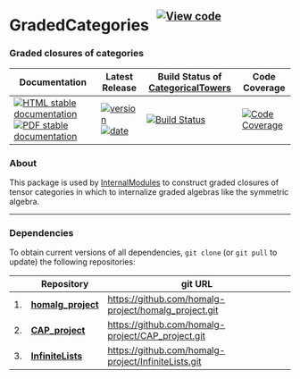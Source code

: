 <!-- BEGIN HEADER -->
# GradedCategories&ensp;<sup><sup>[![View code][code-img]][code-url]</sup></sup>

### Graded closures of categories

| Documentation | Latest Release | Build Status of [CategoricalTowers](/../../) | Code Coverage |
| ------------- | -------------- | ------------ | ------------- |
| [![HTML stable documentation][html-img]][html-url] [![PDF stable documentation][pdf-img]][pdf-url] | [![version][version-img]][version-url] [![date][date-img]][date-url] | [![Build Status][tests-img]][tests-url] | [![Code Coverage][codecov-img]][codecov-url] |

<!-- END HEADER -->

### About

This package is used by [InternalModules](https://github.com/homalg-project/InternalModules#readme) to construct graded closures of tensor categories in which to internalize graded algebras like the symmetric algebra.

<!-- BEGIN FOOTER -->
---

### Dependencies

To obtain current versions of all dependencies, `git clone` (or `git pull` to update) the following repositories:

|    | Repository | git URL |
|--- | ---------- | ------- |
| 1. | [**homalg_project**](https://github.com/homalg-project/homalg_project#readme) | https://github.com/homalg-project/homalg_project.git |
| 2. | [**CAP_project**](https://github.com/homalg-project/CAP_project#readme) | https://github.com/homalg-project/CAP_project.git |
| 3. | [**InfiniteLists**](https://github.com/homalg-project/InfiniteLists#readme) | https://github.com/homalg-project/InfiniteLists.git |

[html-img]: https://img.shields.io/badge/🔗%20HTML-stable-blue.svg
[html-url]: https://homalg-project.github.io/CategoricalTowers/GradedCategories/doc/chap0_mj.html

[pdf-img]: https://img.shields.io/badge/🔗%20PDF-stable-blue.svg
[pdf-url]: https://homalg-project.github.io/CategoricalTowers/GradedCategories/download_pdf.html

[version-img]: https://img.shields.io/endpoint?url=https://homalg-project.github.io/CategoricalTowers/GradedCategories/badge_version.json&label=🔗%20version&color=yellow
[version-url]: https://homalg-project.github.io/CategoricalTowers/GradedCategories/view_release.html

[date-img]: https://img.shields.io/endpoint?url=https://homalg-project.github.io/CategoricalTowers/GradedCategories/badge_date.json&label=🔗%20released%20on&color=yellow
[date-url]: https://homalg-project.github.io/CategoricalTowers/GradedCategories/view_release.html

[tests-img]: https://github.com/homalg-project/CategoricalTowers/actions/workflows/Tests.yml/badge.svg?branch=master
[tests-url]: https://github.com/homalg-project/CategoricalTowers/actions/workflows/Tests.yml?query=branch%3Amaster

[codecov-img]: https://codecov.io/gh/homalg-project/CategoricalTowers/branch/master/graph/badge.svg?flag=GradedCategories
[codecov-url]: https://codecov.io/gh/homalg-project/CategoricalTowers/tree/master/GradedCategories

[code-img]: https://img.shields.io/badge/-View%20code-blue?logo=github
[code-url]: https://github.com/homalg-project/CategoricalTowers/tree/master/GradedCategories#top
<!-- END FOOTER -->
